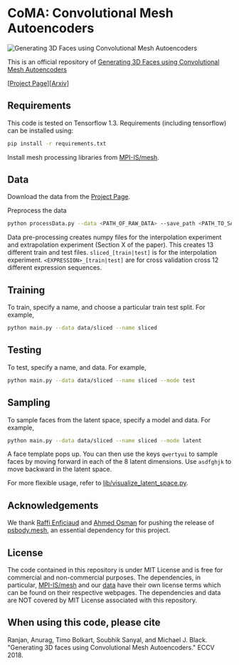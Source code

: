 # CoMA: Convolutional Mesh Autoencoders

![Generating 3D Faces using Convolutional Mesh Autoencoders](http://coma.is.tue.mpg.de/assets/coma_faces.jpg)

This is an official repository of [Generating 3D Faces using Convolutional Mesh Autoencoders](https://coma.is.tue.mpg.de)

[[Project Page](https://coma.is.tue.mpg.de)][[Arxiv](https://arxiv.org/abs/1807.10267)]

## Requirements
This code is tested on Tensorflow 1.3. Requirements (including tensorflow) can be installed using:
```bash
pip install -r requirements.txt
```
Install mesh processing libraries from [MPI-IS/mesh](https://github.com/MPI-IS/mesh).

## Data
Download the data from the [Project Page](https://coma.is.tue.mpg.de).

Preprocess the data
```bash
python processData.py --data <PATH_OF_RAW_DATA> --save_path <PATH_TO_SAVE_PROCESSED DATA>
```

Data pre-processing creates numpy files for the interpolation experiment and extrapolation experiment (Section X of the paper).
This creates 13 different train and test files.
`sliced_[train|test]` is for the interpolation experiment.
`<EXPRESSION>_[train|test]` are for cross validation cross 12 different expression sequences.

## Training
To train, specify a name, and choose a particular train test split. For example,
```bash
python main.py --data data/sliced --name sliced
```  

## Testing
To test, specify a name, and data. For example,
```bash
python main.py --data data/sliced --name sliced --mode test

``` 

## Sampling
To sample faces from the latent space, specify a model and data. For example,
```bash
python main.py --data data/sliced --name sliced --mode latent
``` 
A face template pops up. You can then use the keys `qwertyui` to sample faces by moving forward in each of the 8 latent dimensions. Use `asdfghjk` to move backward in the latent space.

For more flexible usage, refer to [lib/visualize_latent_space.py](https://github.com/anuragranj/coma/blob/master/lib/visualize_latent_space.py).

## Acknowledgements
We thank [Raffi Enficiaud](https://www.is.mpg.de/person/renficiaud) and [Ahmed Osman](https://ps.is.tuebingen.mpg.de/person/aosman) for pushing the release of [psbody.mesh](https://github.com/MPI-IS/mesh), an essential dependency for this project.

## License
The code contained in this repository is under MIT License and is free for commercial and non-commercial purposes. The dependencies, in particular, [MPI-IS/mesh](https://github.com/MPI-IS/mesh) and our [data](https://coma.is.tue.mpg.de) have their own license terms which can be found on their respective webpages. The dependencies and data are NOT covered by MIT License associated with this repository.

## When using this code, please cite

Ranjan, Anurag, Timo Bolkart, Soubhik Sanyal, and Michael J. Black. "Generating 3D faces using Convolutional Mesh Autoencoders." ECCV 2018.
